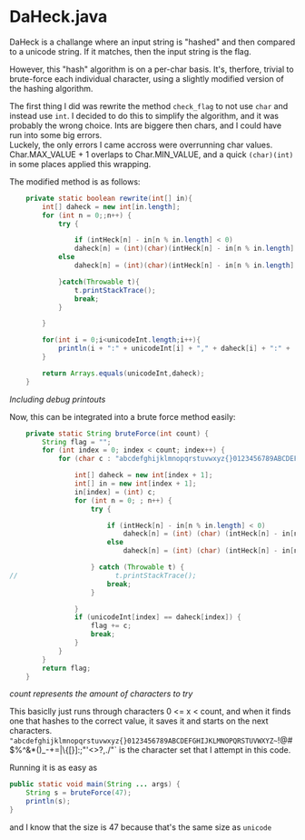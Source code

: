 # DaHeck.java

DaHeck is a challange where an input string is "hashed" and then compared to a unicode string. 
If it matches, then the input string is the flag.

However, this "hash" algorithm is on a per-char basis.
It's, therfore, trivial to brute-force each individual character,
using a slightly modified version of the hashing algorithm.

The first thing I did was rewrite the method `check_flag` to not use `char` and instead use `int`.
I decided to do this to simplify the algorithm, and it was probably the wrong choice.
Ints are biggere then chars, and I could have run into some big errors.  
Luckely, the only errors I came accross were overrunning char values.
Char.MAX_VALUE + 1 overlaps to Char.MIN_VALUE, and a quick
`(char)(int)` in some places applied this wrapping.

The modified method is as follows:

```java
    private static boolean rewrite(int[] in){
        int[] daheck = new int[in.length];
        for (int n = 0;;n++) {
            try {

                if (intHeck[n] - in[n % in.length] < 0)
                daheck[n] = (int)(char)(intHeck[n] - in[n % in.length] % 128);
            else
                daheck[n] = (int)(char)(intHeck[n] - in[n % in.length] % 255);

            }catch(Throwable t){
                t.printStackTrace();
                break;
            }

        }

        for(int i = 0;i<unicodeInt.length;i++){
            println(i + ":" + unicodeInt[i] + "," + daheck[i] + ":" + (char)in[i]);
        }

        return Arrays.equals(unicodeInt,daheck);
    }
```
*Including debug printouts*

Now, this can be integrated into a brute force method easily:
```java
    private static String bruteForce(int count) {
        String flag = "";
        for (int index = 0; index < count; index++) {
            for (char c : "abcdefghijklmnopqrstuvwxyz{}0123456789ABCDEFGHIJKLMNOPQRSTUVWXYZ~`!@#$%^&*()_-+=|\\{[}]:;\"'<>?,./".toCharArray()) {

                int[] daheck = new int[index + 1];
                int[] in = new int[index + 1];
                in[index] = (int) c;
                for (int n = 0; ; n++) {
                    try {

                        if (intHeck[n] - in[n % in.length] < 0)
                            daheck[n] = (int) (char) (intHeck[n] - in[n % in.length] % 128);
                        else
                            daheck[n] = (int) (char) (intHeck[n] - in[n % in.length] % 255);

                    } catch (Throwable t) {
//                        t.printStackTrace();
                        break;
                    }

                }
                if (unicodeInt[index] == daheck[index]) {
                    flag += c;
                    break;
                }
            }
        }
        return flag;
    }
```
*count represents the amount of characters to try*

This basiclly just runs through characters 0 <= x < count,
and when it finds one that hashes to the correct value, 
it saves it and starts on the next characters.  
`"abcdefghijklmnopqrstuvwxyz{}0123456789ABCDEFGHIJKLMNOPQRSTUVWXYZ~`!@#$%^&*()_-+=|\\{[}]:;\"'<>?,./"`
is the character set that I attempt in this code.

Running it is as easy as
```java
public static void main(String ... args) {
    String s = bruteForce(47);
    println(s);
}
```
and I know that the size is 47 because that's the same size as `unicode`



